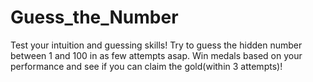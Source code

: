 # Guess_the_Number
Test your intuition and guessing skills! Try to guess the hidden number between 1 and 100 in as few attempts asap. Win medals based on your performance and see if you can claim the gold(within 3 attempts)!
